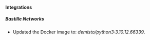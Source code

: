 #### Integrations
##### Bastille Networks
- Updated the Docker image to: *demisto/python3:3.10.12.66339*.

